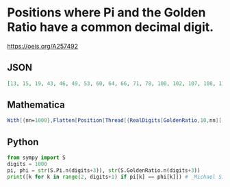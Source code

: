 # Positions where Pi and the Golden Ratio have a common decimal digit\.
https://oeis.org/A257492
## JSON
```JSON
[13, 15, 19, 43, 46, 49, 53, 60, 64, 66, 71, 78, 100, 102, 107, 108, 114, 134, 138, 139, 140, 158, 162, 170, 171, 173, 177, 178, 185, 191, 196, 230, 240, 254, 271, 290, 304, 314, 322, 360, 368, 395, 396, 402, 407, 416, 437, 439, 440, 443, 448, 465, 468, 472]
```
## Mathematica
```Mathematica
With[{nn=1000},Flatten[Position[Thread[{RealDigits[GoldenRatio,10,nn][[1]],RealDigits[Pi,10,nn][[1]]}],_?(#[[1]]==#[[2]]&),{1},Heads-> False]]]
```
## Python
```Python
from sympy import S
digits = 1000
pi, phi = str(S.Pi.n(digits+3)), str(S.GoldenRatio.n(digits+3))
print([k for k in range(2, digits+1) if pi[k] == phi[k]]) # _Michael S. Branicky_, May 06 2023
```
